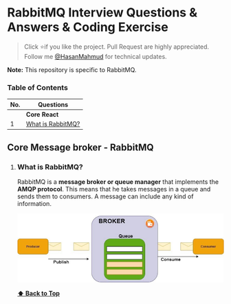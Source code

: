 # RabbitMQ Interview Questions & Answers & Coding Exercise

> Click :star:if you like the project. Pull Request are highly appreciated. Follow me [@HasanMahmud](https://www.linkedin.com/in/codemechanix/) for technical updates.

**Note:** This repository is specific to RabbitMQ.

### Table of Contents

| No. | Questions |
| --- | --------- |
|   | **Core React** |
|1  | [What is RabbitMQ?](#what-is-rabbitmq) |

## Core Message broker - RabbitMQ

1. ### What is RabbitMQ?

    RabbitMQ is a **message broker or queue manager** that implements the **AMQP protocol**. This means that he takes messages in a queue and sends them to consumers. A message can include any kind of information.

    ![rabbitmq-consume-produce-flow](images/RabbitMQ_Process.jpg)

   **[⬆ Back to Top](#table-of-contents)**